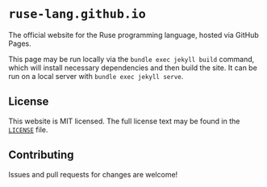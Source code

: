 # `ruse-lang.github.io`

The official website for the Ruse programming language, hosted via GitHub
Pages.

This page may be run locally via the `bundle exec jekyll build` command, which
will install necessary dependencies and then build the site. It can be run on a
local server with `bundle exec jekyll serve`.

## License

This website is MIT licensed. The full license text may be found in the
[`LICENSE`](license) file.

## Contributing

Issues and pull requests for changes are welcome!


